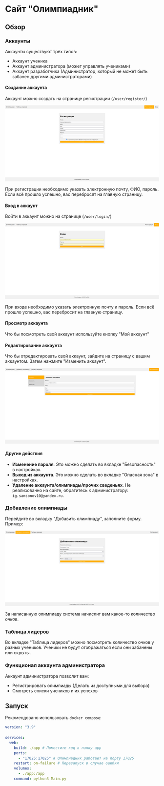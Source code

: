 # Сайт "Олимпиадник"

## Обзор

### Аккаунты

Аккаунты существуют трёх типов:

- Аккаунт ученика
- Аккаунт администратора (может управлять учениками)
- Аккаунт разработчика (Администратор, который не может быть забанен другими администраторами)

#### Создание аккаунта

Аккаунт можно создать на странице регистрации (`/user/register/`)

![страница регистрации](screenshots/register.png)

При регистрации необходимо указать электронную почту, ФИО, пароль. Если всё прошло успешно, вас перебросят на главную страницу.

#### Вход в аккаунт

Войти в аккаунт можно на странице (`/user/login/`)

![страница входа](screenshots/login.png)

При входе необходимо указать электронную почту и пароль. Если всё прошло успешно, вас перебросит на главную страницу.

#### Просмотр аккаунта

Что бы посмотреть свой аккаунт используйте кнопку "Мой аккаунт"

#### Редактирование аккаунта

Что бы отредактировать свой аккаунт, зайдите на страницу с вашим аккаунтом. Затем нажмите "Изменить аккаунт".

![Страница редактирования](screenshots/edit.png)

#### Другие действия

- **Изменение пароля**. Это можно сделать во вкладке "Безопасность" в настройках.
- **Выход из аккаунта**. Это можно сделать во вкладке "Опасная зона" в настройках.
- **Удаление аккаунта/олимпиады/прочих сведеньях**. Не реализованно на сайте, обратитесь к администратору: `ig.samsonov10@yandex.ru`.

### Добавление олимпиады

Перейдите во вкладку "Добавить олимпиаду", заполните форму. Пример:

![Добавление олимпиады](screenshots/add.png)

За написанную олимпиаду система начислит вам какое-то количество *очков*.

### Таблица лидеров

Во вкладке "Таблица лидеров" можно посмотреть количество очков у разных учеников. Ученики не будут отображаться если они забанены или скрыты.

### Функционал аккаунта администратора

Аккаунт администратора позволит вам:

- Регистрировать олимпиады (Делать из доступными для выбора)
- Смотреть списки учеников и их успехов

## Запуск

Рекомендовано использовать `docker compose`:

```yaml
version: "3.9"

services:
  web:
    build: ./app # Поместите код в папку app
    ports:
      - "17025:17025" # Олимпиадник работает на порту 17025
    restart: on-failure # Перезапуск в случае ошибки
    volumes: 
      - ./app:/app
    command: python3 Main.py
```